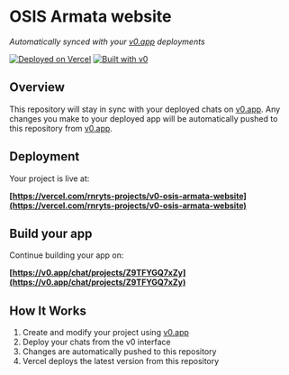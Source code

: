 # OSIS Armata website

*Automatically synced with your [v0.app](https://v0.app) deployments*

[![Deployed on Vercel](https://img.shields.io/badge/Deployed%20on-Vercel-black?style=for-the-badge&logo=vercel)](https://vercel.com/rnryts-projects/v0-osis-armata-website)
[![Built with v0](https://img.shields.io/badge/Built%20with-v0.app-black?style=for-the-badge)](https://v0.app/chat/projects/Z9TFYGQ7xZy)

## Overview

This repository will stay in sync with your deployed chats on [v0.app](https://v0.app).
Any changes you make to your deployed app will be automatically pushed to this repository from [v0.app](https://v0.app).

## Deployment

Your project is live at:

**[https://vercel.com/rnryts-projects/v0-osis-armata-website](https://vercel.com/rnryts-projects/v0-osis-armata-website)**

## Build your app

Continue building your app on:

**[https://v0.app/chat/projects/Z9TFYGQ7xZy](https://v0.app/chat/projects/Z9TFYGQ7xZy)**

## How It Works

1. Create and modify your project using [v0.app](https://v0.app)
2. Deploy your chats from the v0 interface
3. Changes are automatically pushed to this repository
4. Vercel deploys the latest version from this repository